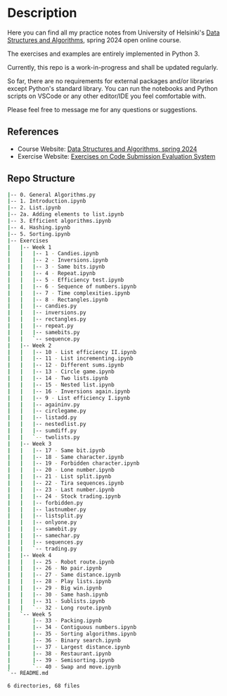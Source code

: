# Description

Here you can find all my practice notes from University of Helsinki's [Data Structures and Algorithms](https://studies.helsinki.fi/courses/course-implementation/otm-f36af785-3311-4b6f-bfd3-2aa6add9d2f9), spring 2024 open online course.

The exercises and examples are entirely implemented in Python 3.

Currently, this repo is a work-in-progress and shall be updated regularly.

So far, there are no requirements for external packages and/or libraries except Python's standard library. You can run the notebooks and Python scripts on VSCode or any other editor/IDE you feel comfortable with.

Please feel free to message me for any questions or suggestions.

## References

- Course Website: [Data Structures and Algorithms, spring 2024](https://tira.mooc.fi/spring-2024/)
- Exercise Website: [Exercises on Code Submission Evaluation System](https://cses.fi/dsa24k/list/)

## Repo Structure

```bash
|-- 0. General Algorithms.py
|-- 1. Introduction.ipynb   
|-- 2. List.ipynb
|-- 2a. Adding elements to list.ipynb
|-- 3. Efficient algorithms.ipynb    
|-- 4. Hashing.ipynb
|-- 5. Sorting.ipynb
|-- Exercises
|   |-- Week 1
|   |   |-- 1 - Candies.ipynb
|   |   |-- 2 - Inversions.ipynb
|   |   |-- 3 - Same bits.ipynb
|   |   |-- 4 - Repeat.ipynb
|   |   |-- 5 - Efficiency test.ipynb
|   |   |-- 6 - Sequence of numbers.ipynb
|   |   |-- 7 - Time complexities.ipynb
|   |   |-- 8 - Rectangles.ipynb
|   |   |-- candies.py
|   |   |-- inversions.py
|   |   |-- rectangles.py
|   |   |-- repeat.py
|   |   |-- samebits.py
|   |   `-- sequence.py
|   |-- Week 2
|   |   |-- 10 - List efficiency II.ipynb
|   |   |-- 11 - List incrementing.ipynb
|   |   |-- 12 - Different sums.ipynb
|   |   |-- 13 - Circle game.ipynb
|   |   |-- 14 - Two lists.ipynb
|   |   |-- 15 - Nested list.ipynb
|   |   |-- 16 - Inversions again.ipynb
|   |   |-- 9 - List efficiency I.ipynb
|   |   |-- againinv.py
|   |   |-- circlegame.py
|   |   |-- listadd.py
|   |   |-- nestedlist.py
|   |   |-- sumdiff.py
|   |   `-- twolists.py
|   |-- Week 3
|   |   |-- 17 - Same bit.ipynb
|   |   |-- 18 - Same character.ipynb
|   |   |-- 19 - Forbidden character.ipynb
|   |   |-- 20 - Lone number.ipynb
|   |   |-- 21 - List split.ipynb
|   |   |-- 22 - Tira sequences.ipynb
|   |   |-- 23 - Last number.ipynb
|   |   |-- 24 - Stock trading.ipynb
|   |   |-- forbidden.py
|   |   |-- lastnumber.py
|   |   |-- listsplit.py
|   |   |-- onlyone.py
|   |   |-- samebit.py
|   |   |-- samechar.py
|   |   |-- sequences.py
|   |   `-- trading.py
|   |-- Week 4
|   |   |-- 25 - Robot route.ipynb
|   |   |-- 26 - No pair.ipynb
|   |   |-- 27 - Same distance.ipynb
|   |   |-- 28 - Play lists.ipynb
|   |   |-- 29 - Big win.ipynb
|   |   |-- 30 - Same hash.ipynb
|   |   |-- 31 - Sublists.ipynb
|   |   `-- 32 - Long route.ipynb
|   `-- Week 5
|       |-- 33 - Packing.ipynb
|       |-- 34 - Contiguous numbers.ipynb
|       |-- 35 - Sorting algorithms.ipynb
|       |-- 36 - Binary search.ipynb
|       |-- 37 - Largest distance.ipynb
|       |-- 38 - Restaurant.ipynb
|       |-- 39 - Semisorting.ipynb
|       `-- 40 - Swap and move.ipynb
`-- README.md

6 directories, 68 files
```
